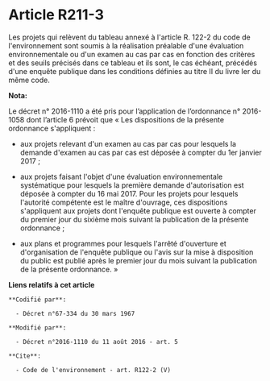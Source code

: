 # Article R211-3

Les projets qui relèvent du tableau annexé à l'article R. 122-2 du code de l'environnement sont soumis à la réalisation
préalable d'une évaluation environnementale ou d'un examen au cas par cas en fonction des critères et des seuils précisés
dans ce tableau et ils sont, le cas échéant, précédés d'une enquête publique dans les conditions définies au titre II du
livre Ier du même code.

**Nota:**

Le décret n° 2016-1110 a été pris pour l’application de l’ordonnance n° 2016-1058 dont l’article 6 prévoit que « Les
dispositions de la présente ordonnance s'appliquent : 

- aux projets relevant d'un examen au cas par cas pour lesquels la demande d'examen au cas par cas est déposée à compter du
1er janvier 2017 ; 

- aux projets faisant l'objet d'une évaluation environnementale systématique pour lesquels la première demande d'autorisation
est déposée à compter du 16 mai 2017. Pour les projets pour lesquels l'autorité compétente est le maître d'ouvrage, ces
dispositions s'appliquent aux projets dont l'enquête publique est ouverte à compter du premier jour du sixième mois suivant
la publication de la présente ordonnance ; 

- aux plans et programmes pour lesquels l'arrêté d'ouverture et d'organisation de l'enquête publique ou l'avis sur la mise à
disposition du public est publié après le premier jour du mois suivant la publication de la présente ordonnance. »

**Liens relatifs à cet article**

	**Codifié par**:

	  - Décret n°67-334 du 30 mars 1967

	**Modifié par**:

	  - Décret n°2016-1110 du 11 août 2016 - art. 5

	**Cite**:

	  - Code de l'environnement - art. R122-2 (V)
